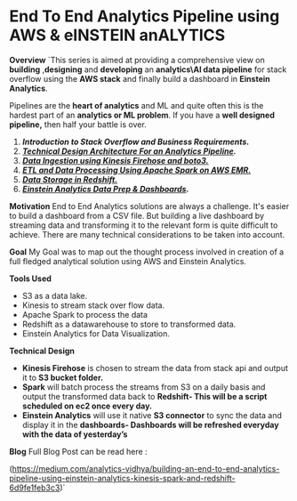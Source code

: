 # End To End Analytics Pipeline using AWS & eINSTEIN anALYTICS
 
**Overview**
`This series is aimed at providing a comprehensive view on  **building**  ,**designing**  and  **developing**  an  **analytics\AI data pipeline**  for stack overflow using the  **AWS stack**  and finally build a dashboard in  **Einstein Analytics**.

Pipelines are the  **heart of analytics**  and ML and quite often this is the hardest part of an  **analytics or ML problem**. If you have a  **well designed pipeline,**  then half your battle is over.

1.  **_Introduction to Stack Overflow and Business Requirements._**
2.  [**_Technical Design Architecture For an Analytics Pipeline_**](https://medium.com/p/fe14643c67fd)**_._**
3.  [**_Data Ingestion using Kinesis Firehose and boto3._**](https://medium.com/p/5fec529f2a51)
4.  [**_ETL and Data Processing Using Apache Spark on AWS EMR._**](https://medium.com/p/3e889784ba70)
5.  [**_Data Storage in Redshift._**](https://medium.com/p/6fd649f25854)
6.  [**_Einstein Analytics Data Prep & Dashboards_**](https://medium.com/p/18b4a5aa135b)**_._**

**Motivation**
End to End Analytics solutions are always a challenge. It's easier to build a dashboard from a CSV file. But building a live dashboard by streaming data and transforming it to the relevant form is quite difficult to achieve.
There are many technical considerations to be taken into account.

**Goal**
My Goal was to map out the thought process involved in creation of a full fledged analytical solution using AWS and Einstein Analytics.

**Tools Used**
* S3  as a data lake.
* Kinesis to stream stack over flow data.
* Apache Spark to process the data
* Redshift as a datawarehouse to store to transformed data.
* Einstein Analytics for Data Visualization.

**Technical Design**

-   **Kinesis Firehose**  is chosen to stream the data from stack api and output it to  **S3 bucket folder.**
-   **Spark** will batch process the streams from S3 on a daily basis and output the transformed data back to  **Redshift- This will be a script scheduled on ec2 once every day.**
-   **Einstein Analytics**  will use it native  **S3 connector**  to sync the data and display it in the  **dashboards- Dashboards will be refreshed everyday with the data of yesterday’s**

**Blog** 
Full Blog Post can be read here :

(https://medium.com/analytics-vidhya/building-an-end-to-end-analytics-pipeline-using-einstein-analytics-kinesis-spark-and-redshift-6d9fe1feb3c3)`